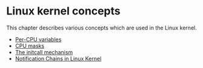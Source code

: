 # Linux kernel concepts

This chapter describes various concepts which are used in the Linux kernel.

* [Per-CPU variables](https://proninyaroslav.gitbooks.io/linux-insides-ru/content/Concepts/per-cpu.html)
* [CPU masks](https://proninyaroslav.gitbooks.io/linux-insides-ru/content/Concepts/cpumask.html)
* [The initcall mechanism](https://proninyaroslav.gitbooks.io/linux-insides-ru/content/Concepts/initcall.html)
* [Notification Chains in Linux Kernel](https://proninyaroslav.gitbooks.io/linux-insides-ru/content/Concepts/notification_chains.html)
